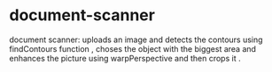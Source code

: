 # document-scanner
document scanner: uploads an image and detects the contours using findContours function , choses the object with the biggest area and enhances the picture using warpPerspective  and then crops it .
